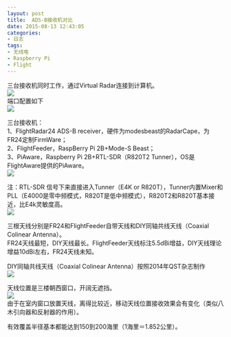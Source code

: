 ```yaml
---
layout: post
title: 	ADS-B接收机对比
date: 2015-08-13 12:43:05
categories:
- 日志
tags:
- 无线电
- Raspberry Pi
- Flight
---
```


三台接收机同时工作，通过Virtual Radar连接到计算机。        
![](https://github.com/bh3nvn/bh3nvn.github.io/raw/master/image/2015/2015-08-13-01.jpg)        
端口配置如下        
![](https://github.com/bh3nvn/bh3nvn.github.io/raw/master/image/2015/2015-08-13-02.jpg)       

三台接收机：    
1、FlightRadar24 ADS-B receiver，硬件为modesbeast的RadarCape，为FR24定制FirmWare；    
2、FlightFeeder，RaspBerry Pi 2B+Mode-S Beast；    
3、PiAware，Raspberry Pi 2B+RTL-SDR（R820T2 Tunner），OS是FlightAware提供的PiAware。         
![](https://github.com/bh3nvn/bh3nvn.github.io/raw/master/image/2015/2015-08-13-03.jpg)        

注：RTL-SDR 信号下来直接进入Tunner（E4K or R820T），Tunner内置Mixer和PLL（E4000是零中频模式，R820T是低中频模式），R820T2和R820T基本接近，比E4k灵敏度高。        
![](https://github.com/bh3nvn/bh3nvn.github.io/raw/master/image/2015/2015-08-13-04.jpg)        

三根天线分别是FR24和FlightFeeder自带天线和DIY同轴共线天线（Coaxial Colinear Antenna）。     
FR24天线最短，DIY天线最长。FlightFeeder天线标注5.5dBi增益，DIY天线理论增益10dBi左右，FR24天线未知。    

DIY同轴共线天线（Coaxial Colinear Antenna）按照2014年QST杂志制作       
![](https://github.com/bh3nvn/bh3nvn.github.io/raw/master/image/2015/2015-08-13-05.jpg)        

天线位置是三楼朝西窗口，开阔无遮挡。    
![](https://github.com/bh3nvn/bh3nvn.github.io/raw/master/image/2015/2015-08-13-06.jpg)          
由于在室内窗口放置天线，离得比较近，移动天线位置接收效果会有变化（类似八木引向器和反射器的作用）。

有效覆盖半径基本都能达到150到200海里（1海里＝1.852公里）。    

